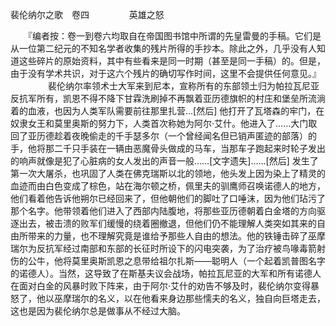 裴伦纳尔之歌　卷四
　　
　　英雄之怒　

　　『编者按：卷一到卷六均取自在帝国图书馆中所谓的先皇雷曼的手稿。它们是从一位第二纪元的不知名学者收集的残片所得的手抄本。除此之外，几乎没有人知道这些碎片的原始资料，其中有些看来是同一时期（甚至是同一手稿）的。但是，由于没有学术共识，对于这六个残片的确切写作时间，这里不会提供任何意见。』
　　
　　裴伦纳尔率领术士大军来到尼本，宣称所有的东部领土归为帕拉瓦尼亚反抗军所有，凯恩不得不降下甘霖洗刷掉不再飘着亚历德旗帜的村庄和堡垒所流淌着的血液，也因为人类军队需要前往那里扎营...[然后] 他打开了瓦塔森的牢门，在奴隶女王和莫里奥斯的努力下，人类首次称她为阿尔·艾什。他进入了……大门取回了亚历德趁着夜晚偷走的千手瑟多尔（一个曾经闻名但已销声匿迹的部落）的手，他将那二千只手装在一辆由恶魔骨头做成的马车，当那车子跑起来时轮子发出的响声就像是犯了心脏病的女人发出的声音一般……[文字遗失]……[然后] 发生了第一次大屠杀，也巩固了人类在佛克瑞斯以北的领地，他头发上因为染上了精灵的血迹而由白色变成了棕色，站在海尔顿之桥，佩里夫的驯鹰师召唤诺德人的地方，他们看着他告诉他朔尔已经回来了，但他朝他们的脚吐了口唾沫，因为他们玷污了那个名字。他带领着他们进入了西部内陆腹地，将那些亚历德朝着白金塔的方向驱逐出去，被击溃的败军们缓慢的绕着圈撤退，但他们仍不能理解人类突如其来的自由所带来的力量，也不理解究竟是谁给予那些人自由的想法。他的铁锤击碎了巫摩瑞尔为反抗军经过南部和东部的长征时所设下的闪电突袭，为了治疗被鸟喙毒箭射伤的公牛，他将莫里奥斯凯恩之息带给祖尔扎斯——聪明人（一个起着凯普图名字的诺德人）。当然，这导致了在斯基夫议会战场，帕拉瓦尼亚的大军和所有诺德人在面对白金的风暴时败下阵来，由于阿尔·艾什的劝告不够及时，裴伦纳尔变得暴怒了，他以巫摩瑞尔的名义，以在他看来身边那些懦夫的名义，独自向巨塔走去，这也是因为裴伦纳尔总是做事从不经过大脑。
